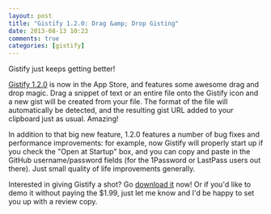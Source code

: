```yaml
---
layout: post
title: "Gistify 1.2.0: Drag &amp; Drop Gisting"
date: 2013-08-13 10:23
comments: true
categories: [gistify]
---
```

Gistify just keeps getting better!

[Gistify 1.2.0](https://itunes.apple.com/us/app/gistify/id653231502) is now in the App Store, and features some awesome drag and drop magic. Drag a snippet of text or an entire file onto the Gistify icon and a new gist will be created from your file. The format of the file will automatically be detected, and the resulting gist URL added to your clipboard just as usual. Amazing!

In addition to that big new feature, 1.2.0 features a number of bug fixes and performance improvements: for example, now Gistify will properly start up if you check the "Open at Startup" box, and you can copy and paste in the GitHub username/password fields (for the 1Password or LastPass users out there). Just small quality of life improvements generally.

Interested in giving Gistify a shot? Go [download it](https://itunes.apple.com/us/app/gistify/id653231502) now! Or if you'd like to demo it without paying the $1.99, just let me know and I'd be happy to set you up with a review copy.
